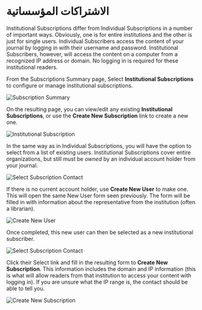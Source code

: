 # الاشتراكات المؤسساتية

Institutional Subscriptions differ from Individual Subscriptions in a number of important ways. Obviously, one is for entire institutions and the other is just for single users. Individual Subscribers access the content of your journal by logging in with their username and password. Institutional Subscribers, however, will access the content on a computer from a recognized IP address or domain. No logging in is required for these institutional readers.

From the Subscriptions Summary page, Select **Institutional Subscriptions** to configure or manage institutional subscriptions.

![Subscription Summary](images/chapter5/sub_institution_1.png)

On the resulting page, you can view/edit any existing **Institutional Subscriptions**, or use the **Create New Subscription** link to create a new one.

![Institutional Subscription](images/chapter5/sub_institution_2.png)

In the same way as in Individual Subscriptions, you will have the option to select from a list of existing users. Institutional Subscriptions cover entire organizations, but still must be *owned* by an individual account holder from your journal.

![Select Subscription Contact](images/chapter5/sub_institution_3.png)

If there is no current account holder, use **Create New User** to make one. This will open the same New User form seen previously. The form will be filled in with information about the representative from the institution (often a librarian).

![Create New User](images/chapter5/sub_institution_4.png)

Once completed, this new user can then be selected as a new institutional subscriber.

![Select Subscription Contact](images/chapter5/sub_institution_5.png)

Click their Select link and fill in the resulting form to **Create New Subscription**. This information includes the domain and IP information (this is what will allow readers from that institution to access your content with logging in). If you are unsure what the IP range is, the contact should be able to tell you.

![Create New Subscription](images/chapter5/sub_institution_6.png)
